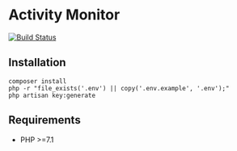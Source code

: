 # Activity Monitor

[![Build Status](https://travis-ci.org/maccath/activity-monitor.svg)](https://travis-ci.org/maccath/activity-monitor)

## Installation

    composer install
    php -r "file_exists('.env') || copy('.env.example', '.env');"
    php artisan key:generate
    
## Requirements

  * PHP >=7.1